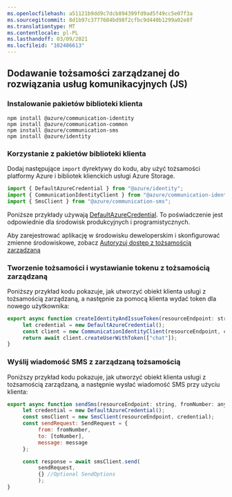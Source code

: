 ```yaml
---
ms.openlocfilehash: a51121b9dd9c7dcb894399fd9ad5f49cc5e07f3a
ms.sourcegitcommit: 8d1b97c3777684bd98f2cfbc9d440b1299a02e8f
ms.translationtype: MT
ms.contentlocale: pl-PL
ms.lasthandoff: 03/09/2021
ms.locfileid: "102486613"
---
```

## <a name="add-managed-identity-to-your-communication-services-solution-js"></a>Dodawanie tożsamości zarządzanej do rozwiązania usług komunikacyjnych (JS)

### <a name="install-the-client-library-packages"></a>Instalowanie pakietów biblioteki klienta

```console
npm install @azure/communication-identity
npm install @azure/communication-common
npm install @azure/communication-sms
npm install @azure/identity
```

### <a name="use-the-client-library-packages"></a>Korzystanie z pakietów biblioteki klienta

Dodaj następujące `import` dyrektywy do kodu, aby użyć tożsamości platformy Azure i bibliotek klienckich usługi Azure Storage.

```typescript
import { DefaultAzureCredential } from "@azure/identity";
import { CommunicationIdentityClient } from "@azure/communication-identity";
import { SmsClient } from "@azure/communication-sms";
```

Poniższe przykłady używają [DefaultAzureCredential](/javascript/api/azure.identity.defaultazurecredential). To poświadczenie jest odpowiednie dla środowisk produkcyjnych i programistycznych.

Aby zarejestrować aplikację w środowisku deweloperskim i skonfigurować zmienne środowiskowe, zobacz [Autoryzuj dostęp z tożsamością zarządzaną](../managed-identity-from-cli.md)  

### <a name="create-an-identity-and-issue-a-token-with-managed-identity"></a>Tworzenie tożsamości i wystawianie tokenu z tożsamością zarządzaną

Poniższy przykład kodu pokazuje, jak utworzyć obiekt klienta usługi z tożsamością zarządzaną, a następnie za pomocą klienta wydać token dla nowego użytkownika:

```JavaScript
export async function createIdentityAndIssueToken(resourceEndpoint: string): Promise<CommunicationUserToken> {
     let credential = new DefaultAzureCredential();
     const client = new CommunicationIdentityClient(resourceEndpoint, credential);
     return await client.createUserWithToken(["chat"]);
}
```

### <a name="send-an-sms-with-managed-identity"></a>Wyślij wiadomość SMS z zarządzaną tożsamością

Poniższy przykład kodu pokazuje, jak utworzyć obiekt klienta usługi z tożsamością zarządzaną, a następnie wysłać wiadomość SMS przy użyciu klienta:

```JavaScript
export async function sendSms(resourceEndpoint: string, fromNumber: any, toNumber: any, message: string) {
     let credential = new DefaultAzureCredential();
     const smsClient = new SmsClient(resourceEndpoint, credential);
     const sendRequest: SendRequest = { 
          from: fromNumber, 
          to: [toNumber], 
          message: message 
     };

     const response = await smsClient.send(
          sendRequest, 
          {} //Optional SendOptions
          );
}
```

